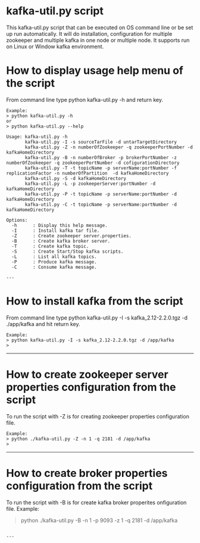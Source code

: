 # kafka-util.py script #

This kafka-util.py script that can be executed on OS command line or be set up run automatically. It will
do installation, configuration for multiple zookeeper and multiple kafka in one node or multiple
node. It supports run on Linux or Window kafka environment.


# How to display usage help menu of the script #
From command line type python kafka-util.py -h and return key.

~~~
Example:
> python kafka-util.py -h
or
> python kafka-util.py --help

Usage: kafka-util.py -h
       kafka-util.py -I -s sourceTarFile -d untarTargetDirectory
       kafka-util.py -Z -n numberOfZookeeper -q zookeeperPortNumber -d kafkaHomeDirectory
       kafka-util.py -B -n numberOfBroker -p brokerPortNumber -z numberOfZookeeper -q zookeeperPortNumber -d cofigurationDirectory
       kafka-util.py -T -t topicName -p serverName:portNumber -f replicationFactor -n numberOfPartition  -d kafkaHomeDirectory
       kafka-util.py -S -d kafkaHomeDirectory
       kafka-util.py -L -p zookeeperServer:portNumber -d kafkaHomeDirectory
       kafka-util.py -P -t topicName -p serverName:portNumber -d kafkaHomeDirectory
       kafka-util.py -C -t topicName -p serverName:portNumber -d kafkaHomeDirectory

Options:
  -h      : Display this help message.
  -I      : Install kafka tar file.
  -Z      : Create zookeeper server.properties.
  -B      : Create kafka broker server.
  -T      : Create kafka topic.
  -S      : Create Start/Stop kafka scripts.
  -L      : List all kafka topics.
  -P      : Produce kafka message.
  -C      : Consume kafka message.

---
~~~

# How to install kafka from the script #

From command line type python kafka-util.py -I -s kafka_2.12-2.2.0.tgz -d ./app/kafka and
hit return key.

~~~
Example:
> python kafka-util.py -I -s kafka_2.12-2.2.0.tgz -d /app/kafka
>

~~~
---

# How to create zookeeper server properties configuration from the script #

To run the script with -Z is for creating zookeeper properties configuration file.
~~~
Example:
> python ./kafka-util.py -Z -n 1 -q 2181 -d /app/kafka
>
~~~

---
# How to create broker properties configuration from the script #

To run the script with -B is for create kafka broker properites onfiguration file.
Example:
> python ./kafka-util.py -B -n 1 -p 9093 -z 1 -q 2181 -d /app/kafka
>
~~~

---


